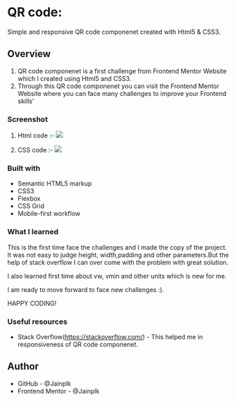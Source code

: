 # QR code:
Simple and responsive QR code componenet created with Html5 & CSS3.

## Overview

1. QR code componenet is a first challenge from Frontend Mentor Website which I created using Html5 and CSS3.
2. Through this QR code componenet you can visit the Frontend Mentor Website where you can face many challenges to improve  your Frontend skills'

### Screenshot

1. Html code :- <img src="C:\programs\CHALLENGE\code.png">

2. CSS code :- <img src="C:\programs\CHALLENGE\css code.png">

### Built with

- Semantic HTML5 markup
- CSS3
- Flexbox
- CSS Grid
- Mobile-first workflow

### What I learned
This is the first time face the challenges and I made the copy of the project.
It was not easy to judge height, width,padding and other parameters.But the help of stack overflow I can over come with the problem with great solution.

I also learned first time about vw, vmin and other units which is new for me.

I am ready to move forward to face new challenges :).

HAPPY CODING!

### Useful resources

- Stack Overflow(https://stackoverflow.com/) - This helped me in responsiveness of QR code componenet.

## Author
- GitHub - @Jainplk
- Frontend Mentor - @Jainplk
